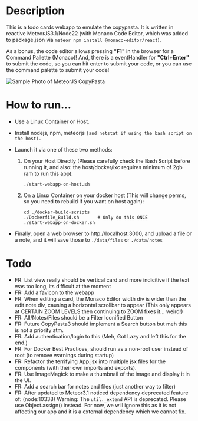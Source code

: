 # Description
This is a todo cards webapp to emulate the copypasta. It is written in reactive MeteorJS3.1/Node22 (with Monaco Code Editor, which was added to package.json via `meteor npm install @monaco-editor/react`). 

As a bonus, the code editor allows pressing **"F1"** in the browser for a Command Pallette (Monaco)! And, there is a eventHandler for **"Ctrl+Enter"** to submit the code, so you can hit enter to submit your code, or you can use the command palette to submit your code!

![Sample Photo of MeteorJS CopyPasta](https://github.com/user-attachments/assets/1c1dfc5d-ad81-4704-b7cd-93354c11460b "A sample photo of the CopyPasta webpage then runs in MeteorJS")

# How to run...
* Use a Linux Container or Host.
* Install nodejs, npm, meteorjs `(and netstat if using the bash script on the host).`
* Launch it via one of these two methods:
    1. On your Host Directly (Please carefully check the Bash Script before running it, and also: the host/docker/lxc requires minimum of 2gb ram to run this app): 

        ```        
        ./start-webapp-on-host.sh
        ```
    2. On a Linux Container on your docker host (This will change perms, so you need to rebuild if you want on host again): 
    
        ```
        cd ./docker-build-scripts  
        ./Dockerfile_Build.sh       # Only do this ONCE
        ./start-webapp-on-docker.sh
        ```

* Finally, open a web browser to http://localhost:3000, and upload a file or a note, and it will save those to `./data/files` or `./data/notes`

# Todo
* FR: List view really should be vertical card and more indicitive if the text was too long, its difficult at the moment
* FR: Add a favicon to the webapp
* FR: When editing a card, the Monaco Editor width div is wider than the edit note div, causing a horizontal scrollbar to appear (This only appears at CERTAIN ZOOM LEVELS then continuing to ZOOM fixes it... weird!)
* FR: All/Notes/Files should be a Filter Iconified Button
* FR: Future CopyPasta3 should implement a Search button but meh this is not a priority atm.
* FR: Add authentication/login to this (Meh, Got Lazy and left this for the end.)
* FR: For Docker Best Practices, should run as a non-root user instead of root (to remove warnings during startup)
* FR: Refactor the terrifying App.jsx into multiple jsx files for the components (with their own imports and exports). 
* FR: Use ImageMagick to make a thumbnail of the image and display it in the UI.
* FR: Add a search bar for notes and files (just another way to filter)
* FR: After updated to Meteor3.1 noticed dependency deprecated feature of: (node:10338) Warning: The `util._extend` API is deprecated. Please use Object.assign() instead. For now, we will ignore this as it is not affecting our app and it is a external dependency which we cannot fix.
